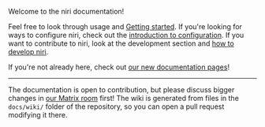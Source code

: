 Welcome to the niri documentation!

Feel free to look through usage and [Getting started](./Getting-Started.md).
If you're looking for ways to configure niri, check out the [introduction to configuration](./Configuration:-Introduction.md).
If you want to contribute to niri, look at the development section and [how to develop niri](./Development:-Developing-niri.md).

If you're not already here, check out [our new documentation pages](https://yalter.github.io/niri/)!

---

The documentation is open to contribution, but please discuss bigger changes in [our Matrix room](https://matrix.to/#/#niri:matrix.org) first! The wiki is generated from files in the `docs/wiki/` folder of the repository, so you can open a pull request modifying it there.
